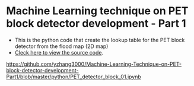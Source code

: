 # Machine Learning technique on PET block detector development - Part 1
  
-  This is the python code that create the lookup table for the PET block detector from the flood map (2D map)
-  [Cleck here to view the source code](https://github.com/yzhang3000/Machine-Learning-Technique-on-PET-block-detector-development-Part1/blob/master/python/PET_detector_block_01.ipynb).

 
https://github.com/yzhang3000/Machine-Learning-Technique-on-PET-block-detector-development-Part1/blob/master/python/PET_detector_block_01.ipynb
